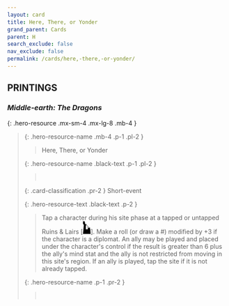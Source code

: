 ```yaml
---
layout: card
title: Here, There, or Yonder
grand_parent: Cards
parent: H
search_exclude: false
nav_exclude: false
permalink: /cards/here,-there,-or-yonder/
---
```


## PRINTINGS


### _Middle-earth: The Dragons_

{: .hero-resource .mx-sm-4 .mx-lg-8 .mb-4 }
> {: .hero-resource-name .mb-4 .p-1 .pl-2 }
> > <div class="card-mp"></div>
> > <div class="card-name">Here, There, or Yonder</div>
>
> {: .hero-resource-name .black-text .p-1 .pl-2 }
> > &nbsp;
>
> {: .card-classification .pr-2 }
> Short-event
>
> {: .hero-resource-text .black-text .p-2 }
> > Tap a character during his site phase at a tapped or untapped Ruins & Lairs \[![](/assets/images/ruinlair.svg)]. Make a roll (or draw a #) modified by +3 if the character is a diplomat. An ally may be played and placed under the character's control if the result is greater than 6 plus the ally's mind stat and the ally is not restricted from moving in this site's region. If an ally is played, tap the site if it is not already tapped.  
> 
> {: .hero-resource-name .p-1 .pr-2 }
> > <div class="card-shield"></div>
> > <div class="card-corruption">&nbsp;</div>
